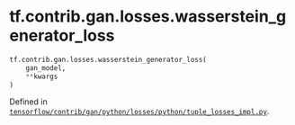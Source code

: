 <div itemscope itemtype="http://developers.google.com/ReferenceObject">
<meta itemprop="name" content="tf.contrib.gan.losses.wasserstein_generator_loss" />
<meta itemprop="path" content="Stable" />
</div>

# tf.contrib.gan.losses.wasserstein_generator_loss

``` python
tf.contrib.gan.losses.wasserstein_generator_loss(
    gan_model,
    **kwargs
)
```



Defined in [`tensorflow/contrib/gan/python/losses/python/tuple_losses_impl.py`](https://www.tensorflow.org/code/tensorflow/contrib/gan/python/losses/python/tuple_losses_impl.py).

